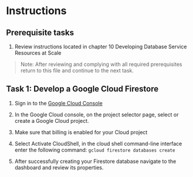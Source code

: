 # Instructions

## Prerequisite tasks

1. Review instructions located in chapter 10 Developing Database Service Resources at Scale
> Note: After reviewing and complying with all required prerequisites return to this file and continue to the next task.

## Task 1: Develop a Google Cloud Firestore

1.	Sign in to the [Google Cloud Console](https://console.cloud.google.com/)

3.	In the Google Cloud console, on the project selector page, select or create a Google Cloud project.

5.	Make sure that billing is enabled for your Cloud project

7.	Select Activate CloudShell, in the cloud shell command-line interface enter the following command:
` gcloud firestore databases create `

5.	After successfully creating your Firestore database navigate to the dashboard and review its properties.
